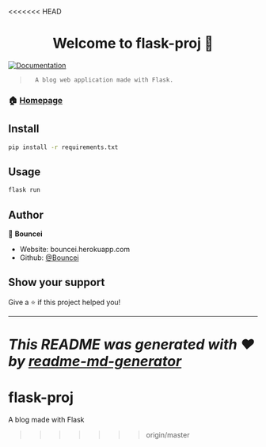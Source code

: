 <<<<<<< HEAD
<h1 align="center">Welcome to flask-proj 👋</h1>
<p>
  <a href="https://flask.palletsprojects.com/en/2.0.x/" target="_blank"> 
    <img alt="Documentation" src="https://img.shields.io/badge/documentation-yes-brightgreen.svg" />
  </a>
</p>

>       A blog web application made with Flask.

### 🏠 [Homepage](  https://github.com/bouncei/flask-proj)

## Install

```sh
pip install -r requirements.txt
```

## Usage

```sh
flask run
```

## Author

👤 **Bouncei**

* Website: bouncei.herokuapp.com
* Github: [@Bouncei](https://github.com/Bouncei)

## Show your support

Give a ⭐️ if this project helped you!

***
_This README was generated with ❤️ by [readme-md-generator](https://github.com/kefranabg/readme-md-generator)_
=======
# flask-proj

A blog made with Flask
>>>>>>> origin/master
